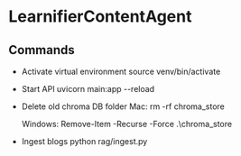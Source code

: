 # LearnifierContentAgent

## Commands

- Activate virtual environment
  source venv/bin/activate

- Start API
  uvicorn main:app --reload

- Delete old chroma DB folder
  Mac:
  rm -rf chroma_store

  Windows:
  Remove-Item -Recurse -Force .\chroma_store

- Ingest blogs
  python rag/ingest.py
